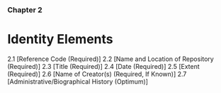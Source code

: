 ### Chapter 2

# Identity Elements

2.1   [Reference Code (Required)]
2.2   [Name and Location of Repository  (Required)]
2.3   [Title (Required)]
2.4   [Date (Required)]
2.5   [Extent (Required)]
2.6   [Name of Creator(s) (Required, If Known)]
2.7   [Administrative/Biographical History (Optimum)]
